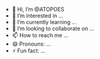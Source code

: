 - 👋 Hi, I’m @ATOPOES
- 👀 I’m interested in ...
- 🌱 I’m currently learning ...
- 💞️ I’m looking to collaborate on ...
- 📫 How to reach me ...
- 😄 Pronouns: ...
- ⚡ Fun fact: ...

<!---
ATOPOES/ATOPOES is a ✨ special ✨ repository because its `README.md` (this file) appears on your GitHub profile.
You can click the Preview link to take a look at your changes.
--->
